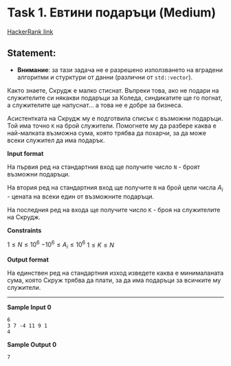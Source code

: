# Task 1. Евтини подаръци (Medium)

[HackerRank link](<https://www.hackerrank.com/contests/sda-hw-2/challenges/challenge-3091>)

## Statement:

- **Внимание**: за тази задача не е разрешено използването на вградени алгоритми и стурктури от данни (различни от `std::vector`).

Както знаете, Скрудж е малко стиснат. Въпреки това, ако не подари на служителите си някакви подаръци за Коледа, синдикатите ще го погнат, а служителите ще напуснат... а това не е добре за бизнеса.

Асистентката на Скрудж му е подготвила списък с възможни подаръци. Той има точно  `K`  на брой служители. Помогнете му да разбере каква е най-малката възможна сума, която трябва да похарчи, за да може всеки служител да има подарък.

**Input format**

На първия ред на стандартния вход ще получите число  `N`  - броят възможни подаръци.

На втория ред на стандартния вход ще получите  `N`  на брой цели числа  $A_i$  - цената на всеки един от възможните подаръци.

На последния ред на входа ще получите число  `K`  - броя на служителите на Скрудж.

**Constraints**

$1\le N\le 10^6$
$-10^6 \le A_i \le 10^6$
$1 \le K\le N$

**Output format**

На единствен ред на стандартния изход изведете каква е минималаната сума, която Скруж трябва да плати, за да има подаръци за всичките му служители.

---

**Sample Input 0**

```
6
3 7 -4 11 9 1
4
```

**Sample Output 0**

```
7
```